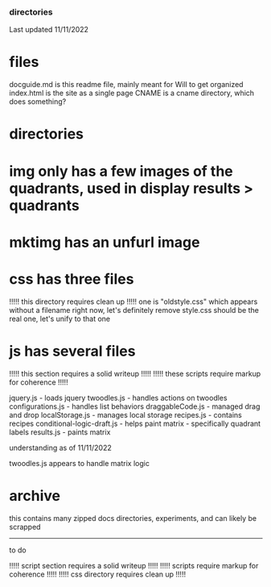 ### directories

Last updated 11/11/2022

# files
docguide.md is this readme file, mainly meant for Will to get organized
index.html is the site as a single page
CNAME is a cname directory, which does something?

# directories

# img only has a few images of the quadrants, used in display results > quadrants
# mktimg has an unfurl image

# css has three files
!!!!! this directory requires clean up !!!!! 
one is "oldstyle.css" which appears without a filename right now, let's definitely remove
style.css should be the real one, let's unify to that one

# js has several files
!!!!! this section requires a solid writeup !!!!!
!!!!! these scripts require markup for coherence !!!!!

jquery.js                     - loads jquery
twoodles.js                   - handles actions on twoodles
configurations.js             - handles list behaviors
draggableCode.js              - managed drag and drop
localStorage.js               - manages local storage
recipes.js                    - contains recipes
conditional-logic-draft.js    - helps paint matrix
                              - specifically quadrant labels
results.js                    - paints matrix

understanding as of 11/11/2022

twoodles.js appears to handle matrix logic

# archive
this contains many zipped docs directories, experiments, and can likely be scrapped


---------

to do

!!!!! script section requires a solid writeup !!!!!
!!!!! scripts require markup for coherence !!!!!
!!!!! css directory requires clean up !!!!! 
